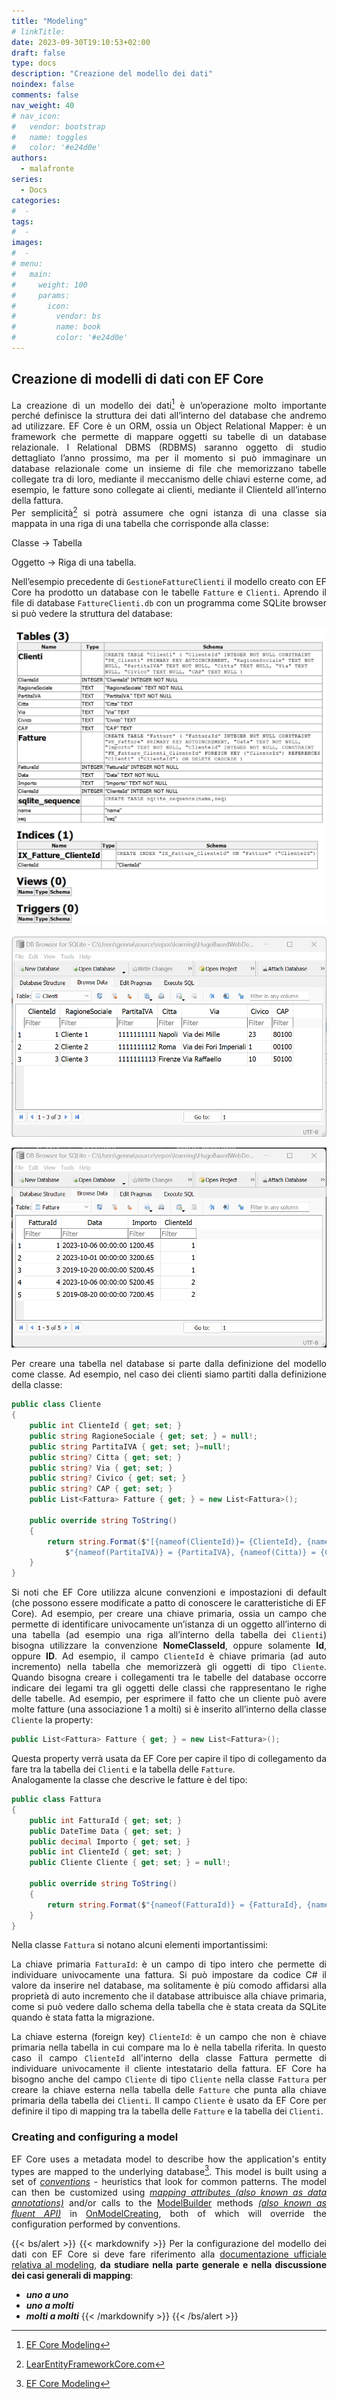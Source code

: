 ```yaml
---
title: "Modeling"
# linkTitle:
date: 2023-09-30T19:10:53+02:00
draft: false
type: docs
description: "Creazione del modello dei dati"
noindex: false
comments: false
nav_weight: 40
# nav_icon:
#   vendor: bootstrap
#   name: toggles
#   color: '#e24d0e'
authors:
  - malafronte
series:
  - Docs
categories:
#  - 
tags:
#  - 
images:
#  - 
# menu:
#   main:
#     weight: 100
#     params:
#       icon:
#         vendor: bs
#         name: book
#         color: '#e24d0e'
---
```

<style>p {text-align: justify}</style>

## Creazione di modelli di dati con EF Core

La creazione di un modello dei dati[^1] è un’operazione molto importante perché definisce la struttura dei dati all’interno del database che andremo ad utilizzare. EF Core è un ORM, ossia un Object Relational Mapper: è un framework che permette di mappare oggetti su tabelle di un database relazionale. I Relational DBMS (RDBMS) saranno oggetto di studio dettagliato l’anno prossimo, ma per il momento si può immaginare un database relazionale come un insieme di file che memorizzano tabelle collegate tra di loro, mediante il meccanismo delle chiavi esterne come, ad esempio, le fatture sono collegate ai clienti, mediante il ClienteId all’interno della fattura.  
Per semplicità[^2] si potrà assumere che ogni istanza di una classe sia mappata in una riga di una tabella che corrisponde alla classe:  

Classe &rarr; Tabella  

Oggetto &rarr; Riga di una tabella.  

Nell’esempio precedente di `GestioneFattureClienti` il modello creato con EF Core ha prodotto un database con le tabelle `Fatture` e `Clienti`. Aprendo il file di database `FattureClienti.db` con un programma come SQLite browser si può vedere la struttura del database:

![GestioneFattureClienti struttura DB](DB-Structure-GestioneFattureClienti.png#center)

![GestioneFattureClienti Clienti](GestioneFattureClienti-Clienti.png#center)

![GestioneFattureClienti Fatture](GestioneFattureClienti-Fatture.png#center)

Per creare una tabella nel database si parte dalla definizione del modello come classe. Ad esempio, nel caso dei clienti siamo partiti dalla definizione della classe:

```cs
public class Cliente
{
    public int ClienteId { get; set; }
    public string RagioneSociale { get; set; } = null!;
    public string PartitaIVA { get; set; }=null!;
    public string? Citta { get; set; }
    public string? Via { get; set; }
    public string? Civico { get; set; }
    public string? CAP { get; set; }
    public List<Fattura> Fatture { get; } = new List<Fattura>();

    public override string ToString()
    {
        return string.Format($"[{nameof(ClienteId)}= {ClienteId}, {nameof(RagioneSociale)} = {RagioneSociale}, " +
            $"{nameof(PartitaIVA)} = {PartitaIVA}, {nameof(Citta)} = {Citta}, {nameof(Via)} = {Via}, {nameof(Civico)} = {Civico}, {nameof(CAP)} = {CAP}]");
    }
}
```

Si noti che EF Core utilizza alcune convenzioni e impostazioni di default (che possono essere modificate a patto di conoscere le caratteristiche di EF Core). Ad esempio, per creare una chiave primaria, ossia un campo che permette di identificare univocamente un’istanza di un oggetto all’interno di una tabella (ad esempio una riga all’interno della tabella dei `Clienti`) bisogna utilizzare la convenzione **NomeClasseId**, oppure solamente **Id**, oppure **ID**. Ad esempio, il campo `ClienteId` è chiave primaria (ad auto incremento) nella tabella che memorizzerà gli oggetti di tipo `Cliente`.
Quando bisogna creare i collegamenti tra le tabelle del database occorre indicare dei legami tra gli oggetti delle classi che rappresentano le righe delle tabelle. Ad esempio, per esprimere il fatto che un cliente può avere molte fatture (una associazione 1 a molti) si è inserito all’interno della classe `Cliente` la property:  

```cs
public List<Fattura> Fatture { get; } = new List<Fattura>();
```

Questa property verrà usata da EF Core per capire il tipo di collegamento da fare tra la tabella dei `Clienti` e la tabella delle `Fatture`.  
Analogamente la classe che descrive le fatture è del tipo:

```cs
public class Fattura
{
    public int FatturaId { get; set; }
    public DateTime Data { get; set; }
    public decimal Importo { get; set; }
    public int ClienteId { get; set; }
    public Cliente Cliente { get; set; } = null!;

    public override string ToString()
    {
        return string.Format($"{nameof(FatturaId)} = {FatturaId}, {nameof(Data)} = {Data.ToShortDateString()}, {nameof(Importo)} = {Importo}, {nameof(ClienteId)} = {ClienteId}");
    }
}
```

Nella classe `Fattura` si notano alcuni elementi importantissimi:  

La chiave primaria `FatturaId`: è un campo di tipo intero che permette di individuare univocamente una fattura. Si può impostare da codice C# il valore da inserire nel database, ma solitamente è più comodo affidarsi alla proprietà di auto incremento che il database attribuisce alla chiave primaria, come si può vedere dallo schema della tabella che è stata creata da SQLite quando è stata fatta la migrazione.  

La chiave esterna (foreign key) `ClienteId`: è un campo che non è chiave primaria nella tabella in cui compare ma lo è nella tabella riferita. In questo caso il campo `ClienteId` all'interno della classe Fattura permette di individuare univocamente il cliente intestatario della fattura. EF Core ha bisogno anche del campo `Cliente` di tipo `Cliente` nella classe `Fattura` per creare la chiave esterna nella tabella delle `Fatture` che punta alla chiave primaria della tabella dei `Clienti`. Il campo `Cliente` è usato da EF Core per definire il tipo di mapping tra la tabella delle `Fatture` e la tabella dei `Clienti`.

### Creating and configuring a model

EF Core uses a metadata model to describe how the application's entity types are mapped to the underlying database[^1]. This model is built using a set of *[conventions](https://learn.microsoft.com/en-us/ef/core/modeling/#built-in-conventions)* - heuristics that look for common patterns. The model can then be customized using *[mapping attributes (also known as data annotations)](https://learn.microsoft.com/en-us/ef/core/modeling/#use-data-annotations-to-configure-a-model)* and/or calls to the [ModelBuilder](https://learn.microsoft.com/en-us/dotnet/api/microsoft.entityframeworkcore.modelbuilder) methods *[(also known as fluent API)](https://learn.microsoft.com/en-us/ef/core/modeling/#use-fluent-api-to-configure-a-model)* in [OnModelCreating](https://learn.microsoft.com/en-us/dotnet/api/microsoft.entityframeworkcore.dbcontext.onmodelcreating), both of which will override the configuration performed by conventions.

{{< bs/alert >}}
{{< markdownify >}}
Per la configurazione del modello dei dati con EF Core si deve fare riferimento alla [documentazione ufficiale relativa al modeling](https://learn.microsoft.com/en-us/ef/core/modeling/), **da studiare nella parte generale e nella discussione dei casi generali di mapping**:  

* ***uno a uno***
* ***uno  a molti***
* ***molti a molti***
{{< /markdownify >}}
{{< /bs/alert >}}

[^1]:[EF Core Modeling](https://docs.microsoft.com/en-us/ef/core/modeling)
[^2]:[LearEntityFrameworkCore.com](https://www.learnentityframeworkcore.com)

